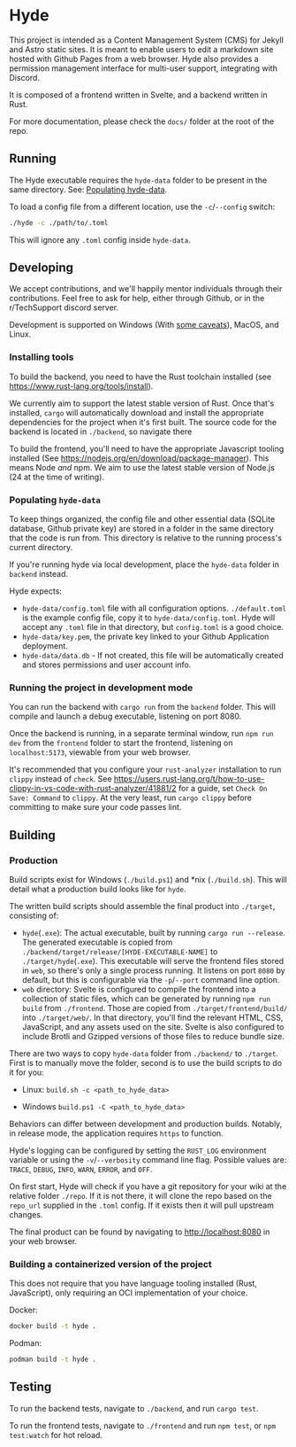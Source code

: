 # Hyde
This project is intended as a Content Management System (CMS) for Jekyll
and Astro static sites. It is meant to enable users to edit a markdown site
hosted with Github Pages from a web browser. Hyde also provides a
permission management interface for multi-user support, integrating with
Discord.

It is composed of a frontend written in Svelte, and a backend written in
Rust.

For more documentation, please check the `docs/` folder at the root of
the repo.

## Running
The Hyde executable requires the `hyde-data` folder to be present in the
same directory. See: [Populating hyde-data](#populating-hyde-data).

To load a config file from a different location, use the
 `-c`/`--config` switch:
```bash
./hyde -c ./path/to/.toml
```

This will ignore any `.toml` config inside `hyde-data`.

## Developing
We accept contributions, and we'll happily mentor individuals through
their contributions. Feel free to ask for help, either through Github, 
or in the r/TechSupport discord server.

Development is supported on Windows (With
[some caveats](https://github.com/r-Techsupport/hyde/issues/6)),
MacOS, and Linux.

### Installing tools
To build the backend, you need to have the Rust toolchain installed (see
<https://www.rust-lang.org/tools/install>). 

We currently aim to support the latest stable version of Rust. Once
that's installed, `cargo` will automatically download and install the
appropriate dependencies for the project when it's first built. 
The source code for the backend is located in `./backend`, so navigate
there 

To build the frontend, you'll need to have the appropriate Javascript
tooling installed (See <https://nodejs.org/en/download/package-manager>). 
This means Node *and* npm. We aim to use the latest stable version of
Node.js (24 at the time of writing).

### Populating `hyde-data`
To keep things organized, the config file and other essential data
(SQLite database, Github private key) are stored in a folder in the same
directory that the code is run from. This directory is relative to the
running process's current directory.

If you're running hyde via local development, place the `hyde-data`
folder in `backend` instead.

Hyde expects:

- `hyde-data/config.toml` file with all configuration options.
`./default.toml` is the example config file, copy it to
`hyde-data/config.toml`.
Hyde will accept any `.toml` file in that directory, but `config.toml`
is a good choice.
- `hyde-data/key.pem`, the private key linked to your Github Application
deployment.
- `hyde-data/data.db` - If not created, this file will be automatically
created and stores permissions and user account info.

### Running the project in development mode
You can run the backend with `cargo run` from the `backend` folder. This
will compile and launch a debug executable, listening on port 8080.

Once the backend is running, in a separate terminal window, run
`npm run dev` from the `frontend` folder to start the frontend, listening
on `localhost:5173`, viewable from your web browser.

It's recommended that you configure your `rust-analyzer` installation to
run `clippy` instead of `check`. 
See <https://users.rust-lang.org/t/how-to-use-clippy-in-vs-code-with-rust-analyzer/41881/2> for a guide, set `Check On Save: Command` to `clippy`. 
At the very least, run `cargo clippy` before committing to make sure your
code passes lint.

## Building

### Production
Build scripts exist for Windows (`./build.ps1`) and *nix (`./build.sh`).
This will detail what a production build looks like for `hyde`.

The written build scripts should assemble the final product into
`./target`, consisting of:

- `hyde`(`.exe`): The actual executable, built by running
`cargo run --release`. The generated executable is copied from
`./backend/target/release/[HYDE-EXECUTABLE-NAME]` to
`./target/hyde`(`.exe`). 
This executable will serve the frontend files stored in `web`, so there's
only a single process running. It listens on port `8080` by default, but
this is configurable via the `-p`/`--port` command line option.
- `web` directory: Svelte is configured to compile the frontend into a
collection of static files, which can be generated by running
`npm run build` from `./frontend`. 
Those are copied from `./target/frontend/build/` into `./target/web/`.
In that directory, you'll find the relevant HTML, CSS, JavaScript, and
any assets used on the site. 
Svelte is also configured to include Brotli and Gzipped versions of those
files to reduce bundle size.

There are two ways to copy `hyde-data` folder from `./backend/` to
`./target`. First is to manually move the folder, second is to use the
build scripts to do it for you:

- Linux: `build.sh -c <path_to_hyde_data>`

- Windows `build.ps1 -C <path_to_hyde_data>` 

Behaviors can differ between development and production builds. Notably,
in release mode, the application requires `https` to function.

Hyde's logging can be configured by setting the `RUST_LOG` environment
variable or using the `-v`/`--verbosity` command line flag. Possible
values are: `TRACE`, `DEBUG`, `INFO`, `WARN`, `ERROR`, and `OFF`.

On first start, Hyde will check if you have a git repository for your 
wiki at the relative folder `./repo`. 
If it is not there, it will clone the repo based on the `repo_url`
supplied in the `.toml` config. If it exists then it will pull upstream
changes.

The final product can be found by navigating to <http://localhost:8080>
in your web browser.

### Building a containerized version of the project
This does not require that you have language tooling installed (Rust,
JavaScript), only requiring an OCI implementation of your choice.

Docker:
```sh
docker build -t hyde .
```

Podman:
```sh
podman build -t hyde .
```

## Testing
To run the backend tests, navigate to `./backend`, and run `cargo test`.

To run the frontend tests, navigate to `./frontend` and run `npm test`,
or `npm test:watch` for hot reload.
